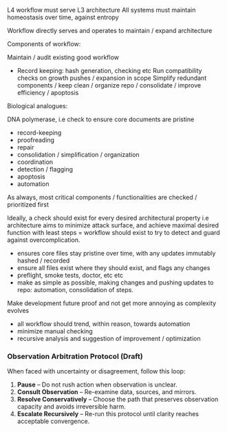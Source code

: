 L4 workflow must serve L3 architecture
All systems must maintain homeostasis over time, against entropy

Workflow directly serves and operates to maintain / expand architecture

Components of workflow:

Maintain / audit existing good workflow
 - Record keeping: hash generation, checking etc
Run compatibility checks on growth pushes / expansion in scope
Simplify redundant components / keep clean / organize repo / consolidate / improve efficiency / apoptosis

Biological analogues:

DNA polymerase, i.e check to ensure core documents are pristine
- record-keeping
- proofreading
- repair
- consolidation / simplification / organization
- coordination
- detection / flagging
- apoptosis
- automation

As always, most critical components / functionalities are checked / prioritized first


Ideally, a check should exist for every desired architectural property i.e architecture aims to minimize attack surface, and achieve maximal desired function with least steps = workflow should exist to try to detect and guard against overcomplication. 

- ensures core files stay pristine over time, with any updates immutably hashed / recorded
- ensure all files exist where they should exist, and flags any changes
- preflight, smoke tests, doctor, etc etc 
- make as simple as possible, making changes and pushing updates to repo: automation, consolidation of steps.

Make development future proof and not get more annoying as complexity evolves

- all workflow should trend, within reason, towards automation
- minimize manual checking
- recursive analysis and suggestion of improvement / optimization





### Observation Arbitration Protocol (Draft)

When faced with uncertainty or disagreement, follow this loop:
1. **Pause** – Do not rush action when observation is unclear.
2. **Consult Observation** – Re-examine data, sources, and mirrors.
3. **Resolve Conservatively** – Choose the path that preserves observation capacity and avoids irreversible harm.
4. **Escalate Recursively** – Re-run this protocol until clarity reaches acceptable convergence.


